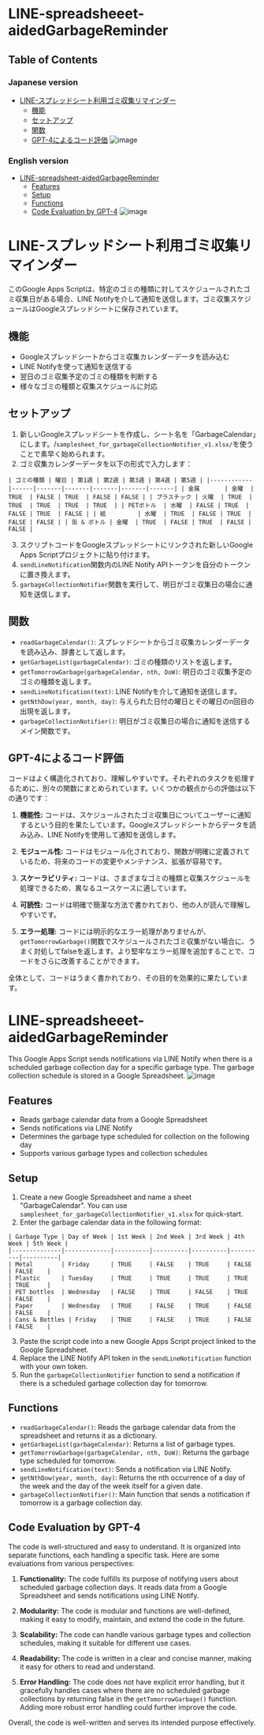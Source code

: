# LINE-spreadsheeet-aidedGarbageReminder
## Table of Contents

### Japanese version
- [LINE-スプレッドシート利用ゴミ収集リマインダー](#line-スプレッドシート利用ゴミ収集リマインダー)
  - [機能](#機能)
  - [セットアップ](#セットアップ)
  - [関数](#関数)
  - [GPT-4によるコード評価](#gpt-4によるコード評価)
![image](https://user-images.githubusercontent.com/98264095/235404740-bbc0eb70-3da2-493a-bdef-f658cbe048de.png)

### English version
- [LINE-spreadsheet-aidedGarbageReminder](#line-spreadsheet-aidedgarbagereminder)
  - [Features](#features)
  - [Setup](#setup)
  - [Functions](#functions)
  - [Code Evaluation by GPT-4](#code-evaluation-by-gpt-4)
![image](https://user-images.githubusercontent.com/98264095/235404740-bbc0eb70-3da2-493a-bdef-f658cbe048de.png)

# LINE-スプレッドシート利用ゴミ収集リマインダー

このGoogle Apps Scriptは、特定のゴミの種類に対してスケジュールされたゴミ収集日がある場合、LINE Notifyを介して通知を送信します。ゴミ収集スケジュールはGoogleスプレッドシートに保存されています。

## 機能

- Googleスプレッドシートからゴミ収集カレンダーデータを読み込む
- LINE Notifyを使って通知を送信する
- 翌日のゴミ収集予定のゴミの種類を判断する
- 様々なゴミの種類と収集スケジュールに対応

## セットアップ

1. 新しいGoogleスプレッドシートを作成し、シート名を「GarbageCalendar」にします。/`samplesheet_for_garbageCollectionNotifier_v1.xlsx/`を使うことで素早く始められます。
2. ゴミ収集カレンダーデータを以下の形式で入力します：

`
| ゴミの種類 | 曜日 | 第1週 | 第2週 | 第3週 | 第4週 | 第5週 |
|------------|------|-------|-------|-------|-------|-------|
| 金属       | 金曜  | TRUE  | FALSE | TRUE  | FALSE | FALSE |
| プラスチック | 火曜  | TRUE  | TRUE  | TRUE  | TRUE  | TRUE  |
| PETボトル  | 水曜  | FALSE | TRUE  | FALSE | TRUE  | FALSE |
| 紙         | 水曜  | TRUE  | FALSE | TRUE  | FALSE | FALSE |
| 缶 & ボトル | 金曜  | TRUE  | FALSE | TRUE  | FALSE | FALSE |
`

3. スクリプトコードをGoogleスプレッドシートにリンクされた新しいGoogle Apps Scriptプロジェクトに貼り付けます。
4. `sendLineNotification`関数内のLINE Notify APIトークンを自分のトークンに置き換えます。
5. `garbageCollectionNotifier`関数を実行して、明日がゴミ収集日の場合に通知を送信します。

## 関数

- `readGarbageCalendar()`: スプレッドシートからゴミ収集カレンダーデータを読み込み、辞書として返します。
- `getGarbageList(garbageCalendar)`: ゴミの種類のリストを返します。
- `getTomorrowGarbage(garbageCalendar, nth, DoW)`: 明日のゴミ収集予定のゴミの種類を返します。
- `sendLineNotification(text)`: LINE Notifyを介して通知を送信します。
- `getNthDow(year, month, day)`: 与えられた日付の曜日とその曜日のn回目の出現を返します。
- `garbageCollectionNotifier()`: 明日がゴミ収集日の場合に通知を送信するメイン関数です。

## GPT-4によるコード評価

コードはよく構造化されており、理解しやすいです。それぞれのタスクを処理するために、別々の関数にまとめられています。いくつかの観点からの評価は以下の通りです：

1. **機能性:** コードは、スケジュールされたゴミ収集日についてユーザーに通知するという目的を果たしています。Googleスプレッドシートからデータを読み込み、LINE Notifyを使用して通知を送信します。

2. **モジュール性:** コードはモジュール化されており、関数が明確に定義されているため、将来のコードの変更やメンテナンス、拡張が容易です。

3. **スケーラビリティ:** コードは、さまざまなゴミの種類と収集スケジュールを処理できるため、異なるユースケースに適しています。

4. **可読性:** コードは明確で簡潔な方法で書かれており、他の人が読んで理解しやすいです。

5. **エラー処理:** コードには明示的なエラー処理がありませんが、`getTomorrowGarbage()`関数でスケジュールされたゴミ収集がない場合に、うまく対処してfalseを返します。より堅牢なエラー処理を追加することで、コードをさらに改善することができます。

全体として、コードはうまく書かれており、その目的を効果的に果たしています。


# LINE-spreadsheeet-aidedGarbageReminder

This Google Apps Script sends notifications via LINE Notify when there is a scheduled garbage collection day for a specific garbage type. The garbage collection schedule is stored in a Google Spreadsheet.
![image](https://user-images.githubusercontent.com/98264095/235404740-bbc0eb70-3da2-493a-bdef-f658cbe048de.png)

## Features

- Reads garbage calendar data from a Google Spreadsheet
- Sends notifications via LINE Notify
- Determines the garbage type scheduled for collection on the following day
- Supports various garbage types and collection schedules

## Setup

1. Create a new Google Spreadsheet and name a sheet "GarbageCalendar". You can use `samplesheet_for_garbageCollectionNotifier_v1.xlsx` for quick-start.
2. Enter the garbage calendar data in the following format:

```
| Garbage Type | Day of Week | 1st Week | 2nd Week | 3rd Week | 4th Week | 5th Week |
|--------------|-------------|----------|----------|----------|----------|----------|
| Metal        | Friday      | TRUE     | FALSE    | TRUE     | FALSE    | FALSE    |
| Plastic      | Tuesday     | TRUE     | TRUE     | TRUE     | TRUE     | TRUE     |
| PET bottles  | Wednesday   | FALSE    | TRUE     | FALSE    | TRUE     | FALSE    |
| Paper        | Wednesday   | TRUE     | FALSE    | TRUE     | FALSE    | FALSE    |
| Cans & Bottles | Friday    | TRUE     | FALSE    | TRUE     | FALSE    | FALSE    |
```

3. Paste the script code into a new Google Apps Script project linked to the Google Spreadsheet.
4. Replace the LINE Notify API token in the `sendLineNotification` function with your own token.
5. Run the `garbageCollectionNotifier` function to send a notification if there is a scheduled garbage collection day for tomorrow.

## Functions

- `readGarbageCalendar()`: Reads the garbage calendar data from the spreadsheet and returns it as a dictionary.
- `getGarbageList(garbageCalendar)`: Returns a list of garbage types.
- `getTomorrowGarbage(garbageCalendar, nth, DoW)`: Returns the garbage type scheduled for tomorrow.
- `sendLineNotification(text)`: Sends a notification via LINE Notify.
- `getNthDow(year, month, day)`: Returns the nth occurrence of a day of the week and the day of the week itself for a given date.
- `garbageCollectionNotifier()`: Main function that sends a notification if tomorrow is a garbage collection day.

## Code Evaluation by GPT-4

The code is well-structured and easy to understand. It is organized into separate functions, each handling a specific task. Here are some evaluations from various perspectives:

1. **Functionality:** The code fulfills its purpose of notifying users about scheduled garbage collection days. It reads data from a Google Spreadsheet and sends notifications using LINE Notify.

2. **Modularity:** The code is modular and functions are well-defined, making it easy to modify, maintain, and extend the code in the future.

3. **Scalability:** The code can handle various garbage types and collection schedules, making it suitable for different use cases.

4. **Readability:** The code is written in a clear and concise manner, making it easy for others to read and understand.

5. **Error Handling:** The code does not have explicit error handling, but it gracefully handles cases where there are no scheduled garbage collections by returning false in the `getTomorrowGarbage()` function. Adding more robust error handling could further improve the code.

Overall, the code is well-written and serves its intended purpose effectively.
